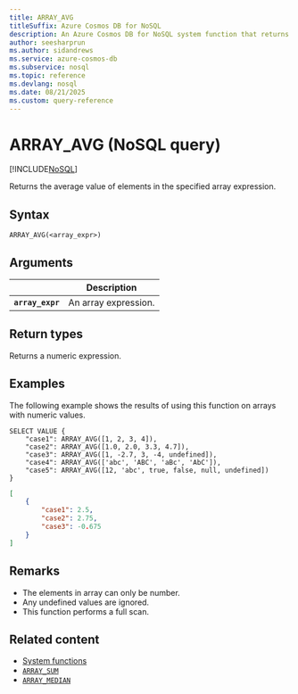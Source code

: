 ```yaml
---
title: ARRAY_AVG
titleSuffix: Azure Cosmos DB for NoSQL
description: An Azure Cosmos DB for NoSQL system function that returns the average value of elements in the specified array expression.
author: seesharprun
ms.author: sidandrews
ms.service: azure-cosmos-db
ms.subservice: nosql
ms.topic: reference
ms.devlang: nosql
ms.date: 08/21/2025
ms.custom: query-reference
---
```


# ARRAY_AVG (NoSQL query)

[!INCLUDE[NoSQL](../../includes/appliesto-nosql.md)]

Returns the average value of elements in the specified array expression.

## Syntax

```nosql
ARRAY_AVG(<array_expr>)  
```  

## Arguments

| | Description |
| --- | --- |
| **`array_expr`** | An array expression. |

## Return types

Returns a numeric expression.

## Examples

The following example shows the results of using this function on arrays with numeric values.

```nosql
SELECT VALUE {
    "case1": ARRAY_AVG([1, 2, 3, 4]),
    "case2": ARRAY_AVG([1.0, 2.0, 3.3, 4.7]),
    "case3": ARRAY_AVG([1, -2.7, 3, -4, undefined]),
    "case4": ARRAY_AVG(['abc', 'ABC', 'aBc', 'AbC']),
    "case5": ARRAY_AVG([12, 'abc', true, false, null, undefined])
}
```

```json
[
    {
        "case1": 2.5,
        "case2": 2.75,
        "case3": -0.675
    }
]
```

## Remarks

- The elements in array can only be number.
- Any undefined values are ignored.
- This function performs a full scan.

## Related content

- [System functions](system-functions.yml)
- [`ARRAY_SUM`](array-sum.md)
- [`ARRAY_MEDIAN`](array-median.md)
